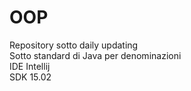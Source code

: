 # OOP
Repository sotto daily updating  
Sotto standard di Java per denominazioni  
IDE Intellij  
SDK 15.02  
